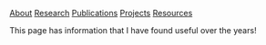[About](README.md) [Research](README.md) [Publications](README.md) [Projects](README.md) [Resources](README.md)


This page has information that I have found useful over the years!
